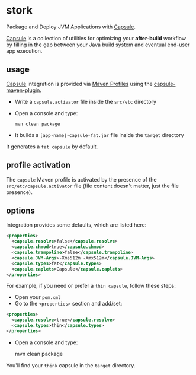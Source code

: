# stork

Package and Deploy JVM Applications with [Capsule](http://www.capsule.io/).

[Capsule](http://www.capsule.io/) is a collection of utilities for optimizing your **after-build** workflow by filling in the gap between your Java build system and eventual end-user app execution.

## usage

[Capsule](http://www.capsule.io/) integration is provided via [Maven Profiles](http://maven.apache.org/guides/introduction/introduction-to-profiles.html) using the [capsule-maven-plugin](https://github.com/chrischristo/capsule-maven-plugin).

* Write a ```capsule.activator``` file inside the ```src/etc``` directory

* Open a console and type:

  ```mvn clean package```

* It builds a ```[app-name]-capsule-fat.jar``` file inside the ```target``` directory

It generates a ```fat capsule``` by default.

## profile activation

The ```capsule``` Maven profile is activated by the presence of the ```src/etc/capsule.activator``` file (file content doesn't matter, just the file presence).

## options

Integration provides some defaults, which are listed here:

```xml
<properties>
  <capsule.resolve>false</capsule.resolve>
  <capsule.chmod>true</capsule.chmod>
  <capsule.trampoline>false</capsule.trampoline>
  <capsule.JVM-Args>-Xms512m -Xmx512m</capsule.JVM-Args>
  <capsule.types>fat</capsule.types>
  <capsule.caplets>Capsule</capsule.caplets>
</properties>
```

For example, if you need or prefer a ```thin capsule```, follow these steps:

* Open your ```pom.xml```
* Go to the ```<properties>``` section and add/set:

```xml
<properties>
  <capsule.resolve>true</capsule.resolve>
  <capsule.types>thin</capsule.types>
</properties>
```

* Open a console and type:

    mvn clean package

You'll find your ```think``` capsule in the ```target``` directory.
